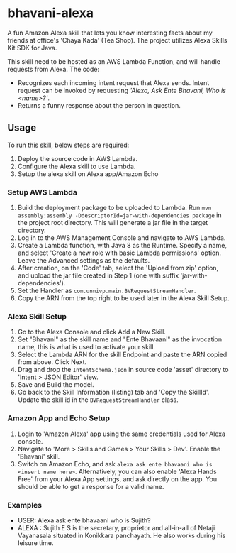 # bhavani-alexa
A fun Amazon Alexa skill that lets you know interesting facts about my friends at office's 'Chaya Kada' (Tea Shop). The project utilizes Alexa Skills Kit SDK for Java.

This skill need to be hosted as an AWS Lambda Function, and will handle requests from Alexa. The code:
 - Recognizes each incoming intent request that Alexa sends. Intent request can be invoked by requesting *'Alexa, Ask Ente Bhavani, Who is \<name>?'*.
 - Returns a funny response about the person in question.
  
## Usage
To run this skill, below steps are required:
  1. Deploy the source code in AWS Lambda.
  2. Configure the Alexa skill to use Lambda.
  3. Setup the alexa skill on Alexa app/Amazon Echo

### Setup AWS Lambda
  1. Build the deployment package to be uploaded to Lambda. Run `mvn assembly:assembly -DdescriptorId=jar-with-dependencies package` in the project root directory. This will generate a jar file in the target directory.
  2. Log in to the AWS Management Console and navigate to AWS Lambda.
  3. Create a Lambda function, with Java 8 as the Runtime. Specify a name, and select 'Create a new role with basic Lambda permissions' option. Leave the Advanced settings as the defaults.
  4. After creation, on the 'Code' tab, select the 'Upload from zip' option, and upload the jar file created in Step 1 (one with suffix 'jar-with-dependencies').
  5. Set the Handler as `com.unnivp.main.BVRequestStreamHandler`.
  6. Copy the ARN from the top right to be used later in the Alexa Skill Setup.
  
### Alexa Skill Setup
  1. Go to the Alexa Console and click Add a New Skill.
  2. Set "Bhavani" as the skill name and "Ente Bhavaani" as the invocation name, this is what is used to activate your skill. 
  3. Select the Lambda ARN for the skill Endpoint and paste the ARN copied from above. Click Next.
  4. Drag and drop the `IntentSchema.json` in source code 'asset' directory to 'Intent > JSON Editor' view.
  5. Save and Build the model.
  6. Go back to the Skill Information (listing) tab and 'Copy the SkillId'. Update the skill id in the `BVRequestStreamHandler` class.

### Amazon App and Echo Setup
  1. Login to 'Amazon Alexa' app using the same credentials used for Alexa console.
  2. Navigate to 'More > Skills and Games > Your Skills > Dev'. Enable the 'Bhavani' skill.
  3. Switch on Amazon Echo, and ask `alexa ask ente bhavaani who is <insert name here>`. Alternatively, you can also enable 'Alexa Hands Free' from your Alexa App settings, and ask directly on the app. You should be able to get a response for a valid name.

### Examples
 - USER: Alexa ask ente bhavaani who is Sujith?
 - ALEXA : Sujith E S is the secretary, proprietor and all-in-all of Netaji Vayanasala situated in Konikkara panchayath. He also works during his leisure time.
